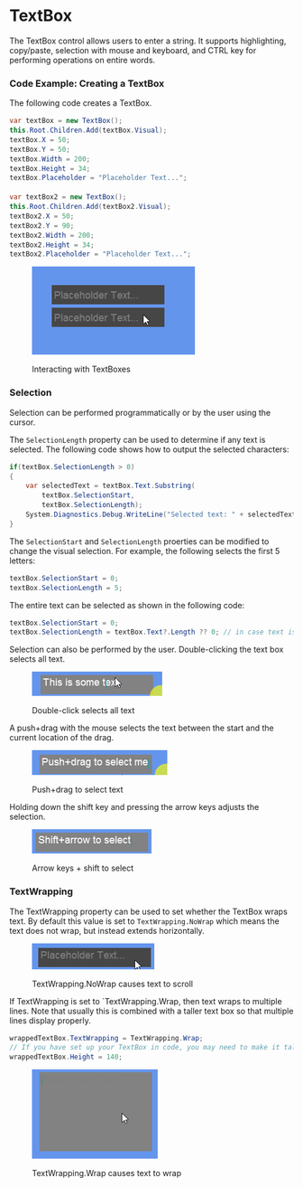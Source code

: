 # TextBox

The TextBox control allows users to enter a string. It supports highlighting, copy/paste, selection with mouse and keyboard, and CTRL key for performing operations on entire words.

### Code Example: Creating a TextBox

The following code creates a TextBox.

```csharp
var textBox = new TextBox();
this.Root.Children.Add(textBox.Visual);
textBox.X = 50;
textBox.Y = 50;
textBox.Width = 200;
textBox.Height = 34;
textBox.Placeholder = "Placeholder Text...";

var textBox2 = new TextBox();
this.Root.Children.Add(textBox2.Visual);
textBox2.X = 50;
textBox2.Y = 90;
textBox2.Width = 200;
textBox2.Height = 34;
textBox2.Placeholder = "Placeholder Text...";
```

<figure><img src="../../../../.gitbook/assets/24_07 22 19.gif" alt=""><figcaption><p>Interacting with TextBoxes</p></figcaption></figure>

### Selection

Selection can be performed programmatically or by the user using the cursor.

The `SelectionLength` property can be used to determine if any text is selected. The following code shows how to output the selected characters:

```csharp
if(textBox.SelectionLength > 0)
{
    var selectedText = textBox.Text.Substring(
        textBox.SelectionStart, 
        textBox.SelectionLength);
    System.Diagnostics.Debug.WriteLine("Selected text: " + selectedText");
}
```

The `SelectionStart` and `SelectionLength` proerties can be modified to change the visual selection. For example, the following selects the first 5 letters:

```csharp
textBox.SelectionStart = 0;
textBox.SelectionLength = 5;
```

The entire text can be selected as shown in the following code:

```csharp
textBox.SelectionStart = 0;
textBox.SelectionLength = textBox.Text?.Length ?? 0; // in case text is null
```

Selection can also be performed by the user. Double-clicking the text box selects all text.

<figure><img src="../../../../.gitbook/assets/16_11 18 38.gif" alt=""><figcaption><p>Double-click selects all text</p></figcaption></figure>

A push+drag with the mouse selects the text between the start and the current location of the drag.

<figure><img src="../../../../.gitbook/assets/16_11 20 19.gif" alt=""><figcaption><p>Push+drag to select text</p></figcaption></figure>

Holding down the shift key and pressing the arrow keys adjusts the selection.

<figure><img src="../../../../.gitbook/assets/16_11 22 37.gif" alt=""><figcaption><p>Arrow keys + shift to select</p></figcaption></figure>

### TextWrapping

The TextWrapping property can be used to set whether the TextBox wraps text. By default this value is set to `TextWrapping.NoWrap` which means the text does not wrap, but instead extends horizontally.

<figure><img src="../../../../.gitbook/assets/16_11 32 07.gif" alt=""><figcaption><p>TextWrapping.NoWrap causes text to scroll</p></figcaption></figure>

If TextWrapping is set to \`TextWrapping.Wrap, then text wraps to multiple lines. Note that usually this is combined with a taller text box so that multiple lines display properly.

```csharp
wrappedTextBox.TextWrapping = TextWrapping.Wrap;
// If you have set up your TextBox in code, you may need to make it taller:
wrappedTextBox.Height = 140;
```

<figure><img src="../../../../.gitbook/assets/16_11 39 19.gif" alt=""><figcaption><p>TextWrapping.Wrap causes text to wrap</p></figcaption></figure>
